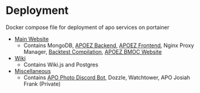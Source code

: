 # Deployment
Docker compose file for deployment of apo services on portainer

- [Main Website](main-website-docker-compose.yml)
  - Contains MongoDB, [APOEZ Backend](https://github.com/alpha-phi-omega-ez/backend), [APOEZ Frontend](https://github.com/alpha-phi-omega-ez/frontend), Nginx Proxy Manager, [Backtest Compilation](https://github.com/alpha-phi-omega-ez/backtest-compilation), [APOEZ BMOC Website](https://github.com/alpha-phi-omega-ez/BMoC)
- [Wiki](wiki-docker-compose.yml)
  - Contains Wiki.js and Postgres
- [Miscellaneous](misc-docker-compose.yml)
  - Contains [APO Photo Discord Bot](https://github.com/alpha-phi-omega-ez/photo-discord-bot/edit), Dozzle, Watchtower, APO Josiah Frank (Private)
